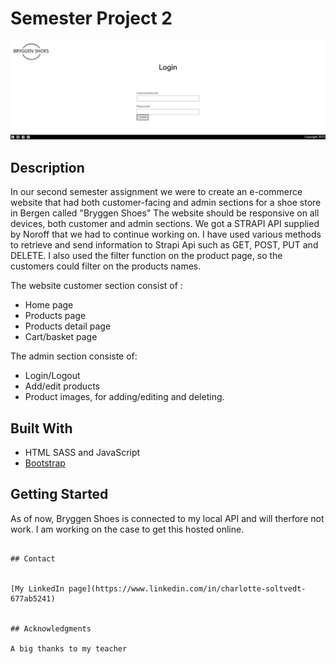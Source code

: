 # Semester Project 2

![image](https://github.com/Charlotte366/SemesterProject-2/blob/main/skjermbilde%20bryggen%20shoes.png)


## Description

 In our second semester assignment we were to create an
 e-commerce website that had both customer-facing and admin sections for a shoe store in Bergen called "Bryggen Shoes"
 The website should be responsive on all devices, both customer and admin sections. We got a STRAPI API supplied by Noroff
 that we had to continue working on. 
 I have used various methods to retrieve and send information to Strapi Api such as GET, POST, PUT
 and DELETE. I also used the filter function on the product page, so the customers could filter on the products names. 
 
 The website customer section consist of :
 - Home page
 - Products page
 - Products detail page
 - Cart/basket page
 
The admin section consiste of:
 - Login/Logout
 - Add/edit products
 - Product images, for adding/editing and deleting.



## Built With


- HTML SASS and JavaScript
- [Bootstrap](https://getbootstrap.com)

## Getting Started


As of now, Bryggen Shoes is connected to my local API and will therfore not work. I am working on the case to get this hosted online.

```

## Contact


[My LinkedIn page](https://www.linkedin.com/in/charlotte-soltvedt-677ab5241)


## Acknowledgments

A big thanks to my teacher 
